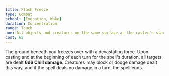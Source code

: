 ```yaml
---
title: Flash Freeze
type: Combat
school: [Evocation, Wake]
duration: Concentration
range: Touch
aoe: All objects and creatures on the same surface as the caster's starting position within 10 meters
cost: 62
---
```

The ground beneath you freezes over with a devastating force. Upon casting and at the beginning of each turn for the spell's duration, all targets are dealt **6d6 Chill damage**. Creatures may block or dodge damage dealt this way, and if the spell deals no damage in a turn, the spell ends.
